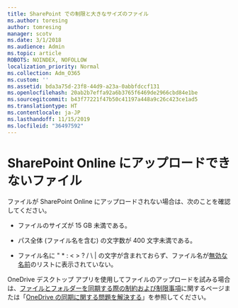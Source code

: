 ```yaml
---
title: SharePoint での制限と大きなサイズのファイル
ms.author: toresing
author: tomresing
manager: scotv
ms.date: 3/1/2018
ms.audience: Admin
ms.topic: article
ROBOTS: NOINDEX, NOFOLLOW
localization_priority: Normal
ms.collection: Adm_O365
ms.custom: ''
ms.assetid: bda3a75d-23f8-44d9-a23a-0abbfdccf131
ms.openlocfilehash: 20ab2b7effa92a6b3765f6469de2966cbd84e1be
ms.sourcegitcommit: b43f77221f47b50c41197a448a9c26c423ce1ad5
ms.translationtype: HT
ms.contentlocale: ja-JP
ms.lasthandoff: 11/15/2019
ms.locfileid: "36497592"
---
```

# <a name="files-that-cant-be-uploaded-to-sharepoint-online"></a>SharePoint Online にアップロードできないファイル

ファイルが SharePoint Online にアップロードされない場合は、次のことを確認してください。
  
- ファイルのサイズが 15 GB 未満である。
    
- パス全体 (ファイル名を含む) の文字数が 400 文字未満である。
    
- ファイル名に " \* : \< \> ? / \ | の文字が含まれておらず、ファイル名が[無効な名前](https://go.microsoft.com/fwlink/?linkid=866430)のリストに表示されていない。
    
OneDrive デスクトップ アプリを使用してファイルのアップロードを試みる場合は、[ファイルとフォルダーを同期する際の制約および制限事項](http://go.microsoft.com/fwlink/p/?LinkID=717734)に関するページまたは「[OneDrive の同期に関する問題を解決する](https://go.microsoft.com/fwlink/?linkid=866431)」を参照してください。
  

